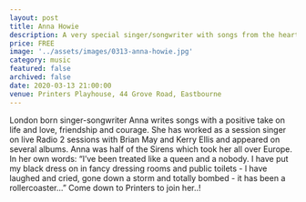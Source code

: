```yaml
---
layout: post
title: Anna Howie
description: A very special singer/songwriter with songs from the heart!
price: FREE
image: '../assets/images/0313-anna-howie.jpg'
category: music
featured: false
archived: false
date: 2020-03-13 21:00:00
venue: Printers Playhouse, 44 Grove Road, Eastbourne
---
```


London born singer-songwriter Anna writes songs with a positive take on life and love, friendship and courage. She has worked as a session singer on live Radio 2 sessions with Brian May and Kerry Ellis and appeared on several albums. Anna was half of the Sirens which took her all over Europe. In her own words: “I’ve been treated like a queen and a nobody. I have put my black dress on in fancy dressing rooms and public toilets - l have laughed and cried, gone down a storm and totally bombed - it has been a rollercoaster...” Come down to Printers to join her..!